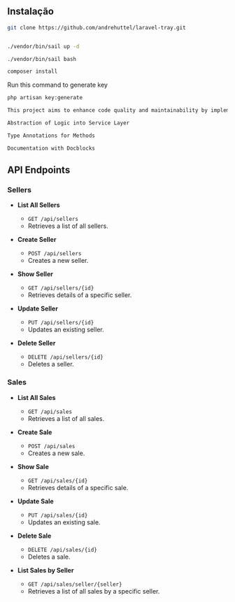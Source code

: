 ## Instalação
```sh
git clone https://github.com/andrehuttel/laravel-tray.git
```

```sh

./vendor/bin/sail up -d
```

```sh
./vendor/bin/sail bash
```

```sh
composer install
```


Run this command to generate key
```sh
php artisan key:generate
```

```sh
This project aims to enhance code quality and maintainability by implementing the following improvements:
```

```sh
Abstraction of Logic into Service Layer
```

```sh
Type Annotations for Methods
```

```sh
Documentation with Docblocks
```

## API Endpoints

### Sellers

- **List All Sellers**
  - `GET /api/sellers`
  - Retrieves a list of all sellers.

- **Create Seller**
  - `POST /api/sellers`
  - Creates a new seller.

- **Show Seller**
  - `GET /api/sellers/{id}`
  - Retrieves details of a specific seller.

- **Update Seller**
  - `PUT /api/sellers/{id}`
  - Updates an existing seller.

- **Delete Seller**
  - `DELETE /api/sellers/{id}`
  - Deletes a seller.

### Sales

- **List All Sales**
  - `GET /api/sales`
  - Retrieves a list of all sales.

- **Create Sale**
  - `POST /api/sales`
  - Creates a new sale.

- **Show Sale**
  - `GET /api/sales/{id}`
  - Retrieves details of a specific sale.

- **Update Sale**
  - `PUT /api/sales/{id}`
  - Updates an existing sale.

- **Delete Sale**
  - `DELETE /api/sales/{id}`
  - Deletes a sale.

- **List Sales by Seller**
  - `GET /api/sales/seller/{seller}`
  - Retrieves a list of all sales by a specific seller.